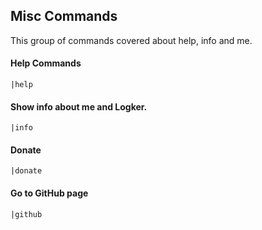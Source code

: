 ## Misc Commands
This group of commands covered about help, info and me.

#### Help Commands
```
|help
```
#### Show info about me and Logker.
```
|info
```
#### Donate
```
|donate
```
#### Go to GitHub page
```
|github
```
